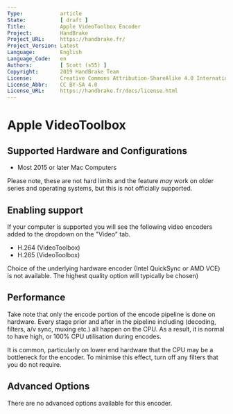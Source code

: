 ```yaml
---
Type:            article
State:           [ draft ]
Title:           Apple VideoToolbox Encoder
Project:         HandBrake
Project_URL:     https://handbrake.fr/
Project_Version: Latest
Language:        English
Language_Code:   en
Authors:         [ Scott (s55) ]
Copyright:       2019 HandBrake Team
License:         Creative Commons Attribution-ShareAlike 4.0 International
License_Abbr:    CC BY-SA 4.0
License_URL:     https://handbrake.fr/docs/license.html
---
```


Apple VideoToolbox
==========================

Supported Hardware and Configurations 
--------------
- Most 2015 or later Mac Computers

Please note, these are not hard limits and the feature *may* work on older series and operating systems, but this is not officially supported.

Enabling support
--------------
If your computer is supported you will see the following video encoders added to the dropdown on the "Video" tab.
- H.264 (VideoToolbox)
- H.265 (VideoToolbox)

Choice of the underlying hardware encoder (Intel QuickSync or AMD VCE) is not available. The highest quality option will typically be chosen)


Performance
--------------
Take note that only the encode portion of the encode pipeline is done on hardware. 
Every stage prior and after in the pipeline including (decoding, filters, a/v sync, muxing etc.) all happen on the CPU. As a result, it is normal to have high, or 100% CPU utilisation during encodes. 

It is common, particularly on lower end hardware that the CPU may be a bottleneck for the encoder. To minimise this effect, turn off any filters that you do not require. 


Advanced Options
--------------

There are no advanced options available for this encoder.

